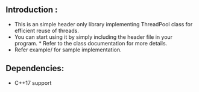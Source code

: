 ## Introduction :
* This is an simple header only library implementing ThreadPool class for efficient reuse of threads. 
* You can start using it by simply including the header file in your program. * Refer to the class documentation for more details. 
* Refer example/ for sample implementation.

## Dependencies:
* C++17 support